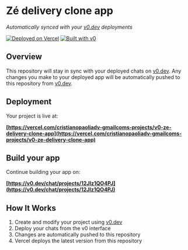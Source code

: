 # Zé delivery clone app

*Automatically synced with your [v0.dev](https://v0.dev) deployments*

[![Deployed on Vercel](https://img.shields.io/badge/Deployed%20on-Vercel-black?style=for-the-badge&logo=vercel)](https://vercel.com/cristianopaoliadv-gmailcoms-projects/v0-ze-delivery-clone-app)
[![Built with v0](https://img.shields.io/badge/Built%20with-v0.dev-black?style=for-the-badge)](https://v0.dev/chat/projects/12JIz1QO4PJ)

## Overview

This repository will stay in sync with your deployed chats on [v0.dev](https://v0.dev).
Any changes you make to your deployed app will be automatically pushed to this repository from [v0.dev](https://v0.dev).

## Deployment

Your project is live at:

**[https://vercel.com/cristianopaoliadv-gmailcoms-projects/v0-ze-delivery-clone-app](https://vercel.com/cristianopaoliadv-gmailcoms-projects/v0-ze-delivery-clone-app)**

## Build your app

Continue building your app on:

**[https://v0.dev/chat/projects/12JIz1QO4PJ](https://v0.dev/chat/projects/12JIz1QO4PJ)**

## How It Works

1. Create and modify your project using [v0.dev](https://v0.dev)
2. Deploy your chats from the v0 interface
3. Changes are automatically pushed to this repository
4. Vercel deploys the latest version from this repository